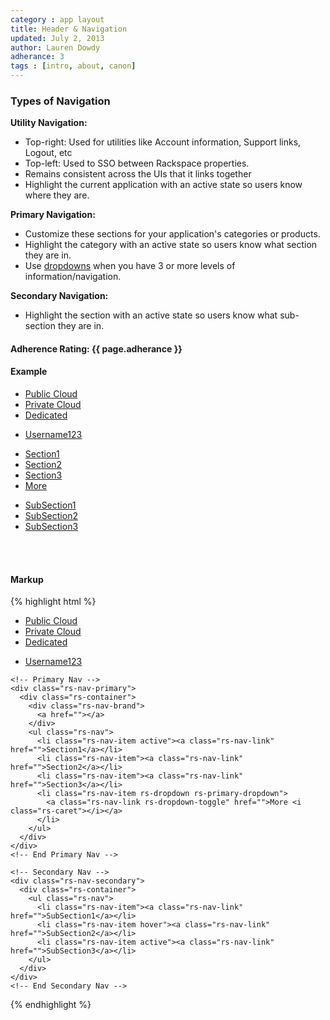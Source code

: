 ```yaml
---
category : app layout
title: Header & Navigation
updated: July 2, 2013
author: Lauren Dowdy
adherance: 3
tags : [intro, about, canon]
---
```


<div class="rs-row">
	<div class="span-3">
		<h3>Types of Navigation</h3>
		<b>Utility Navigation:</b>
		<ul>
      <li>Top-right: Used for utilities like Account information, Support links, Logout, etc</li>
      <li>Top-left: Used to SSO between Rackspace properties.</li>
      <li>Remains consistent across the UIs that it links together</li>
			<li>Highlight the current application with an active state so users know where they are.</li>
		</ul>
		<b>Primary Navigation:</b>
		<ul>
			<li>Customize these sections for your application's categories or products.</li>
			<li>Highlight the category with an active state so users know what section they are in.</li>
      <li>Use <a href="../ui-components/#dropdowns">dropdowns</a> when you have 3 or more levels of information/navigation.</li>
		</ul>
		<b>Secondary Navigation:</b>
		<ul>
			<li>Highlight the section with an active state so users know what sub-section they are in.</li>
		</ul>
		<h4>Adherence Rating: {{ page.adherance }} <span class="rs-icon-help tip" title="{{ site.adherenceRatings[page.adherance] | escape }}"></span> </h4>
	</div>
	<div class="span-8 offset-1">
		<div class="rs-row">
			<h4>Example</h4>
			<div id="app-layout-header" class="rs-responsive">
				<div class="rs-wrapper">
				    <div class="rs-nav-utility">
				      <div class="rs-container">
				        <ul class="rs-nav">
				          <li class="rs-nav-item active"><a class="rs-nav-link" href="javascript:void(0);">Public Cloud</a></li>
				          <li class="rs-nav-item"><a class="rs-nav-link" href="javascript:void(0);">Private Cloud</a></li>
				          <li class="rs-nav-item"><a class="rs-nav-link" href="javascript:void(0);">Dedicated</a></li>
				        </ul>
                <ul class="rs-nav rs-pull-right">
                  <li class="rs-nav-item rs-dropdown rs-utility-dropdown">
                    <a class="rs-nav-link rs-dropdown-toggle" href="javascript:void(0);">Username123 <i class="rs-caret"></i></a>
                  </li>
                </ul>
				      </div>
				    </div>
				    <div class="rs-nav-primary">
				      <div class="rs-container">
				        <div class="rs-nav-brand">
				          <a href="javascript:void(0);"></a>
				        </div>
				        <ul class="rs-nav">
				          <li class="rs-nav-item active"><a class="rs-nav-link" href="javascript:void(0);">Section1</a></li>
				          <li class="rs-nav-item"><a class="rs-nav-link" href="javascript:void(0);">Section2</a></li>
				          <li class="rs-nav-item"><a class="rs-nav-link" href="javascript:void(0);">Section3</a></li>
				          <li class="rs-nav-item rs-dropdown rs-primary-dropdown">
                    <a class="rs-nav-link rs-dropdown-toggle" href="javascript:void(0);">More <i class="rs-caret"></i></a>
                  </li>
				        </ul>
				      </div>
				    </div>
				    <div class="rs-nav-secondary">
				      <div class="rs-container">
				        <ul class="rs-nav">
				          <li class="rs-nav-item"><a class="rs-nav-link" href="javascript:void(0);">SubSection1</a></li>
				          <li class="rs-nav-item hover"><a class="rs-nav-link" href="javascript:void(0);">SubSection2</a></li>
				          <li class="rs-nav-item active"><a class="rs-nav-link" href="javascript:void(0);">SubSection3</a></li>
				        </ul>
				      </div>
				    </div>
				</div>
			</div>
		</div>
		<br/><br/>
		<div class="rs-row">
			<h4>Markup</h4>
			{% highlight html %}
<div class="rs-wrapper">
	<!-- Utility Nav -->
    <div class="rs-nav-utility">
      <div class="rs-container">
        <ul class="rs-nav">
          <li class="rs-nav-item active"><a class="rs-nav-link" href="">Public Cloud</a></li>
          <li class="rs-nav-item"><a class="rs-nav-link" href="">Private Cloud</a></li>
          <li class="rs-nav-item"><a class="rs-nav-link" href="">Dedicated</a></li>
        </ul>
        <ul class="rs-nav rs-pull-right">
          <li class="rs-nav-item rs-dropdown rs-utility-dropdown">
            <a class="rs-nav-link rs-dropdown-toggle" href="">Username123 <i class="rs-caret"></i></a>
          </li>
        </ul>
      </div>
    </div>
    <!-- End Utility Nav -->

    <!-- Primary Nav -->
    <div class="rs-nav-primary">
      <div class="rs-container">
        <div class="rs-nav-brand">
          <a href=""></a>
        </div>
        <ul class="rs-nav">
          <li class="rs-nav-item active"><a class="rs-nav-link" href="">Section1</a></li>
          <li class="rs-nav-item"><a class="rs-nav-link" href="">Section2</a></li>
          <li class="rs-nav-item"><a class="rs-nav-link" href="">Section3</a></li>
          <li class="rs-nav-item rs-dropdown rs-primary-dropdown">
            <a class="rs-nav-link rs-dropdown-toggle" href="">More <i class="rs-caret"></i></a>
          </li>
        </ul>
      </div>
    </div>
    <!-- End Primary Nav -->

    <!-- Secondary Nav -->
    <div class="rs-nav-secondary">
      <div class="rs-container">
        <ul class="rs-nav">
          <li class="rs-nav-item"><a class="rs-nav-link" href="">SubSection1</a></li>
          <li class="rs-nav-item hover"><a class="rs-nav-link" href="">SubSection2</a></li>
          <li class="rs-nav-item active"><a class="rs-nav-link" href="">SubSection3</a></li>
        </ul>
      </div>
    </div>
    <!-- End Secondary Nav -->
</div>{% endhighlight %}
		</div>
	</div>
</div>
